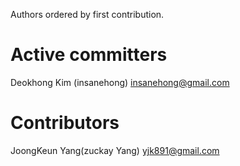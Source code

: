 Authors ordered by first contribution.

# Active committers
Deokhong Kim (insanehong) <insanehong@gmail.com>

# Contributors
JoongKeun Yang(zuckay Yang) <yjk891@gmail.com>
